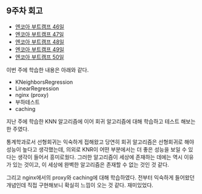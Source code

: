 ## 9주차 회고

- [엔코아 부트캠프 46일](https://mingk42.github.io/bloGit/%EC%97%94%EC%BD%94%EC%95%84-%EB%B6%80%ED%8A%B8%EC%BA%A0%ED%94%84-46%EC%9D%BC%EC%B0%A8/)
- [엔코아 부트캠프 47일](https://mingk42.github.io/bloGit/%EC%97%94%EC%BD%94%EC%95%84-%EB%B6%80%ED%8A%B8%EC%BA%A0%ED%94%84-47%EC%9D%BC%EC%B0%A8/)
- [엔코아 부트캠프 48일](https://mingk42.github.io/bloGit/%EC%97%94%EC%BD%94%EC%95%84-%EB%B6%80%ED%8A%B8%EC%BA%A0%ED%94%84-48%EC%9D%BC%EC%B0%A8/)
- [엔코아 부트캠프 49일](https://mingk42.github.io/bloGit/%EC%97%94%EC%BD%94%EC%95%84-%EB%B6%80%ED%8A%B8%EC%BA%A0%ED%94%84-49%EC%9D%BC%EC%B0%A8/)
- [엔코아 부트캠프 50일](https://mingk42.github.io/bloGit/%EC%97%94%EC%BD%94%EC%95%84-%EB%B6%80%ED%8A%B8%EC%BA%A0%ED%94%84-50%EC%9D%BC%EC%B0%A8/)

이번 주에 학습한 내용은 아래와 같다.

- KNeighborsRegression
- LinearRegression
- nginx (proxy)
- 부하테스트
- caching

지난 주에 학습한 KNN 알고리즘에 이어 회귀 알고리즘에 대해 학습하고 테스트 해보는 한 주였다. 

통계학과로서 선형회귀는 익숙하게 접해왔고 당연히 회귀 알고리즘은 선형회귀로 해야 성능이 높다고 생각했는데, 의외로 KNR이 어떤 부분에서는 더 좋은 성능을 보일 수 있다는 생각이 들어서 흥미로웠다. 그러한 알고리즘이 세상에 존재하는 데에는 역시 이유가 있는 것이고, 이 세상에 완벽한 알고리즘은 존재할 수 없는 것인 것 같다. 

그리고 nginx에서의 proxy와 caching에 대해 학습하였다. 전부터 익숙하게 들어왔던 개념인데 직접 구현해보니 확실히 느낌이 오는 것 같다. 재미있었다.